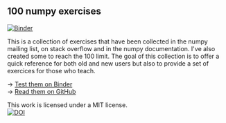 ## 100 numpy exercises

[![Binder](http://mybinder.org/badge.svg)](http://mybinder.org:/repo/rougier/numpy-100/notebooks/100%20Numpy%20exercises.ipynb)

This is a collection of exercises that have been collected in the numpy mailing
list, on stack overflow and in the numpy documentation. I've also created some
to reach the 100 limit. The goal of this collection is to offer a quick
reference for both old and new users but also to provide a set of exercices for
those who teach.

→ [Test them on Binder](http://mybinder.org:/repo/rougier/numpy-100/notebooks/100%20Numpy%20exercises.ipynb)  
→ [Read them on GitHub](100%20Numpy%20exercises.md)  

This work is licensed under a MIT license.  
[![DOI](https://zenodo.org/badge/10173/rougier/numpy-100.svg)](https://zenodo.org/badge/latestdoi/10173/rougier/numpy-100)

